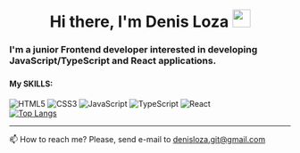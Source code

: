<h1 align="center">Hi there, I'm Denis Loza
<img src="https://github.com/blackcater/blackcater/raw/main/images/Hi.gif" height="32"/></h1>
<h3>I'm a junior Frontend developer interested in developing JavaScript/TypeScript and React applications.<h3>
<h4>My SKILLS:</h4>

![HTML5](https://img.shields.io/badge/html5-%23E34F26.svg?style=for-the-badge&logo=html5&logoColor=white)
![CSS3](https://img.shields.io/badge/css3-%231572B6.svg?style=for-the-badge&logo=css3&logoColor=white)
![JavaScript](https://img.shields.io/badge/javascript-%23323330.svg?style=for-the-badge&logo=javascript&logoColor=%23F7DF1E)
![TypeScript](https://img.shields.io/badge/typescript-%23007ACC.svg?style=for-the-badge&logo=typescript&logoColor=white)
![React](https://img.shields.io/badge/react-%2320232a.svg?style=for-the-badge&logo=react&logoColor=%2361DAFB)
</br>
[![Top Langs](https://github-readme-stats.vercel.app/api/top-langs/?username=DenisLoza&layout=compact)](https://github.com/anuraghazra/github-readme-stats)
</br>
***
📫 How to reach me? Please, send e-mail to denisloza.git@gmail.com
